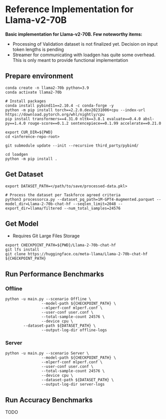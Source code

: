 # Reference Implementation for Llama-v2-70B

**Basic implementation for Llama-v2-70B. Few noteworthy items:**

+ Processing of Validation dataset is not finalized yet. Decision on input token lengths is pending
+ Streamer for communicating with loadgen has quite some overhead. This is only meant to provide functional implementation


## Prepare environment
```
conda create -n llama2-70b python=3.9
conda activate llama2-70b

# Install packages
conda install pybind11==2.10.4 -c conda-forge -y
python -m pip install torch==2.2.0.dev20231006+cpu --index-url https://download.pytorch.org/whl/nightly/cpu
pip install transformers==4.31.0 nltk==3.8.1 evaluate==0.4.0 absl-py==1.4.0 rouge-score==0.1.2 sentencepiece==0.1.99 accelerate==0.21.0

export CUR_DIR=${PWD}
cd <inference-repo-root>

git submodule update --init --recursive third_party/pybind/

cd loadgen
python -m pip install .
```

## Get Dataset

```
export DATASET_PATH=</path/to/save/processed-data.pkl>

# Process the dataset per Taskforce agreed criteria
python3 processorca.py --dataset_pq_path=1M-GPT4-Augmented.parquet --model_dir=Llama-2-70b-chat-hf --seqlen_limit=2048 --export_dir=llama/filtered --num_total_samples=24576
```


## Get Model
+ Requires Git Large Files Storage
```
export CHECKPOINT_PATH=${PWD}/Llama-2-70b-chat-hf
git lfs install
git clone https://huggingface.co/meta-llama/Llama-2-70b-chat-hf ${CHECKPOINT_PATH}

```

## Run Performance Benchmarks

### Offline
```
python -u main.py --scenario Offline \
                --model-path ${CHECKPOINT_PATH} \
                --mlperf-conf mlperf.conf \
                --user-conf user.conf \
                --total-sample-count 24576 \
                --device cpu \
		--dataset-path ${DATASET_PATH} \
                --output-log-dir offline-logs

```

### Server
```
python -u main.py --scenario Server \
                --model-path ${CHECKPOINT_PATH} \
                --mlperf-conf mlperf.conf \
                --user-conf user.conf \
                --total-sample-count 24576 \
                --device cpu \
                --dataset-path ${DATASET_PATH} \
                --output-log-dir server-logs
```


## Run Accuracy Benchmarks

TODO

